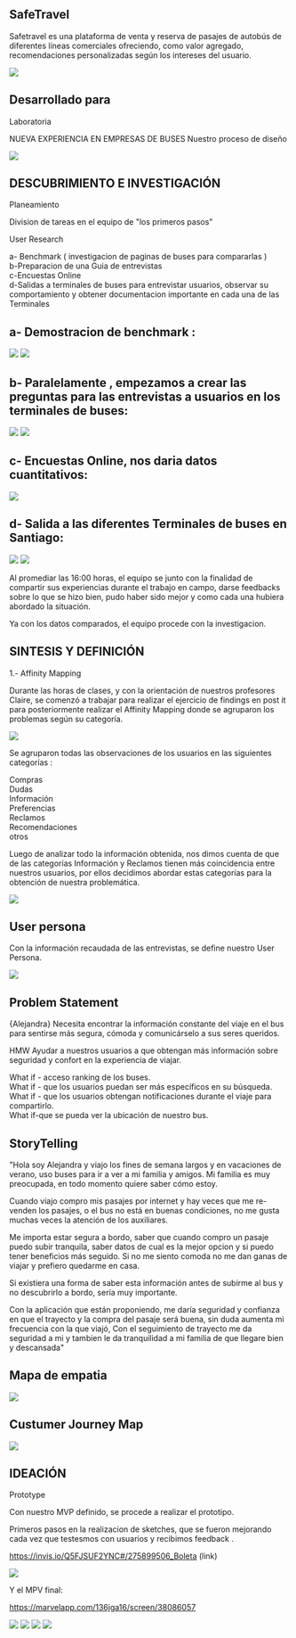 SafeTravel
---------------------------------------------------------------------------------------------------------------


Safetravel es una plataforma de venta y reserva de pasajes de autobús de diferentes líneas comerciales ofreciendo, como valor agregado, recomendaciones personalizadas según los intereses del usuario.


<img src="img/pant1.png">

Desarrollado para
-----------------------------------------------------------------------------------------------------------------
Laboratoria

NUEVA EXPERIENCIA EN EMPRESAS DE BUSES
Nuestro proceso de diseño

<img src="img/desing.jpg">


DESCUBRIMIENTO E INVESTIGACIÓN
--------------------------------------------------------------------------------------------------------------------
Planeamiento 

Division de tareas en el equipo de "los primeros pasos"

User Research

a- Benchmark ( investigacion de paginas de buses para compararlas ) <br>
b-Preparacion de una Guia de entrevistas <br>
c-Encuestas Online <br>
d-Salidas a terminales de buses para entrevistar usuarios, observar su comportamiento y obtener documentacion importante en cada una de las Terminales <br>

a- Demostracion de benchmark :
-----------------------------------

<img src="img/berch.png"> <img src="img/berch2.png">

b- Paralelamente , empezamos a crear las preguntas para las entrevistas a usuarios en los terminales de buses:
--------------------------------------------------------------------------------------------------------------------

<img src="img/entrevistas1.png"> <img src="img/entrevista2.png">

c- Encuestas Online, nos daria datos cuantitativos:
---------------------------------------------------------------------------------------------------------------------
<img src="img/cuantitativos.png">

d- Salida a las diferentes Terminales de buses en Santiago:
-----------------------------------------------------------------------------------------------------------------------

<img src="img/terminal.jpg"> <img src="img/terminal2.jpg">

Al promediar las 16:00 horas, el equipo se junto con la finalidad de compartir sus experiencias durante el trabajo en campo, darse feedbacks sobre lo que se hizo bien, pudo haber sido mejor y como cada una hubiera abordado la situación.

Ya con los datos comparados, el equipo procede con la investigacion.


SINTESIS Y DEFINICIÓN
-------------------------------------------------------------------------------------------------------------------------

1.- Affinity Mapping

Durante las horas de clases, y con la orientación de nuestros profesores Claire, se comenzó a trabajar para realizar el ejercicio de findings en post it para posteriormente realizar el Affinity Mapping donde se agruparon los problemas según su categoría.

<img src="img/diagrama1.png">

Se agruparon todas las observaciones de los usuarios en las siguientes categorías :

Compras <br>
Dudas <br>
Información <br>
Preferencias <br>
Reclamos <br>
Recomendaciones <br>
otros <br>

Luego de analizar todo la información obtenida, nos dimos cuenta de que de las categorías Información y Reclamos tienen más coincidencia entre nuestros usuarios, por ellos decidimos abordar estas categorías para la obtención de nuestra problemática.

<img src="img/afinitymap.png"> 


User persona
----------------------------------------------------------------------------------------------------------------------------

Con la información recaudada de las entrevistas, se define nuestro User Persona.

<img src="img/userPersona.png">


Problem Statement
----------------------------------------------------------------------------------------------------------------------------

{Alejandra} Necesita encontrar la información constante del viaje en el bus para sentirse más segura, cómoda y comunicárselo a sus seres queridos.

HMW Ayudar a nuestros usuarios a que obtengan más información sobre seguridad y confort en la experiencia de viajar.

What if - acceso ranking de los buses. <br>
What if - que los usuarios puedan ser más específicos en su búsqueda.  <br>
What if - que los usuarios obtengan notificaciones durante el viaje para compartirlo. <br>
What if-que se pueda ver la ubicación de nuestro bus. <br>


StoryTelling
----------------------------------------------------------------------------------------------------------------------------

"Hola soy Alejandra y viajo los fines de semana largos y en vacaciones de verano, uso buses para ir a ver a mi familia y amigos. Mi familia es muy preocupada, en todo momento quiere saber cómo estoy.

Cuando viajo compro mis pasajes por internet y hay veces que me re-venden los pasajes, o el bus no está en buenas condiciones, no me gusta muchas veces la atención de los auxiliares.

Me importa estar segura a bordo, saber que cuando compro un pasaje puedo subir tranquila, saber datos de cual es la mejor opcion y si puedo tener beneficios más seguido. Si no me siento comoda no me dan ganas de viajar y prefiero quedarme en casa.

Si existiera una forma de saber esta información antes de subirme al bus y no descubrirlo a bordo, sería muy importante.

Con la aplicación que están proponiendo, me daría seguridad y confianza en que el trayecto y la compra del pasaje será buena, sin duda aumenta mi frecuencia con la que viajó, Con el seguimiento de trayecto me da seguridad a mi y tambien le da tranquilidad a mi familia de que llegare bien y descansada"


Mapa de empatia 
----------------------------------------------------------------------------------------------------------------------------

<img src="img/mapaempatia.png">


Custumer Journey Map
----------------------------------------------------------------------------------------------------------------------------

<img src="img/custumer.png">


IDEACIÓN
--------------------------------------------------------------------------------------------------------------------------

Prototype

Con nuestro MVP definido, se procede a realizar el prototipo.

Primeros pasos en la realizacion de sketches, que se fueron mejorando cada vez que testesmos con usuarios y recibimos feedback .

https://invis.io/Q5FJSUF2YNC#/275899506_Boleta (link)

<img src="img/sketch.png">

Y el MPV final:

https://marvelapp.com/136jga16/screen/38086057

<img src="img/perfil.png">
<img src="img/notificaciones.png">
<img src="img/asientos.png">
<img src="img/contacto.png">